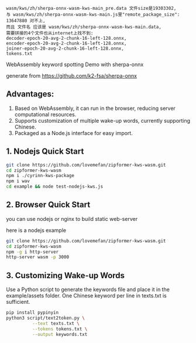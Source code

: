     wasm/kws/zh/sherpa-onnx-wasm-kws-main_pre.data 文件size是19303302,
    与 wasm/kws/zh/sherpa-onnx-wasm-kws-main.js里"remote_package_size": 13647880 对不上,
    而且 文件名 应该是 wasm/kws/zh/sherpa-onnx-wasm-kws-main.data,
    需要拼接的4个文件也从internet上找不到:
    decoder-epoch-20-avg-2-chunk-16-left-128.onnx,
    encoder-epoch-20-avg-2-chunk-16-left-128.onnx,
    joiner-epoch-20-avg-2-chunk-16-left-128.onnx,
    tokens.txt


WebAssembly keyword spotting Demo with sherpa-onnx

generate from https://github.com/k2-fsa/sherpa-onnx


## Advantages:

1. Based on WebAssembly, it can run in the browser, reducing server computational resources.
2. Supports customization of multiple wake-up words, currently supporting Chinese.
3. Packaged as a Node.js interface for easy import.

## 1. Nodejs Quick Start

```bash
git clone https://github.com/lovemefan/zipformer-kws-wasm.git
cd zipformer-kws-wasm
npm i ./cyrinn-kws-package
npm i wav
cd example && node test-nodejs-kws.js
```

## 2. Browser Quick Start

you can use nodejs or nginx to build static web-server

here is a nodejs example

```bash
git clone https://github.com/lovemefan/zipformer-kws-wasm.git
cd zipformer-kws-wasm
npm -g i http-server
http-server wasm -p 3000
```

## 3. Customizing Wake-up Words

Use a Python script to generate the keywords file and place it in the example/assets folder.
One Chinese keyword per line in texts.txt is sufficient.

```bash
pip install pypinyin
python3 script/text2token.py \
          --text texts.txt \
          --tokens tokens.txt \
          --output keywords.txt
```
